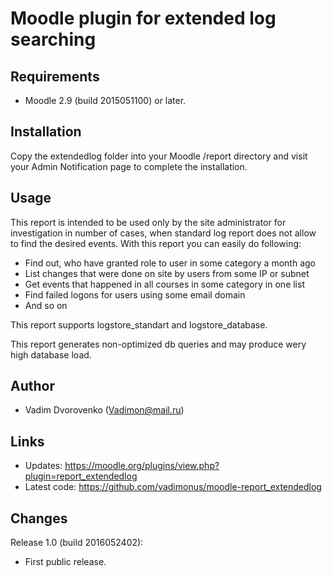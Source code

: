 Moodle plugin for extended log searching
========================================

Requirements
------------
- Moodle 2.9 (build 2015051100) or later.

Installation
------------
Copy the extendedlog folder into your Moodle /report directory and visit your Admin Notification page to complete the installation.

Usage
-----
This report is intended to be used only by the site administrator for investigation in number of cases, 
when standard log report does not allow to find the desired events. With this report you can easily do
following:
- Find out, who have granted role to user in some category a month ago
- List changes that were done on site by users from some IP or subnet
- Get events that happened in all courses in some category in one list
- Find failed logons for users using some email domain
- And so on

This report supports logstore_standart and logstore_database.

This report generates non-optimized db queries and may produce wery high database load.


Author
------
- Vadim Dvorovenko (Vadimon@mail.ru)

Links
-----
- Updates: https://moodle.org/plugins/view.php?plugin=report_extendedlog
- Latest code: https://github.com/vadimonus/moodle-report_extendedlog

Changes
-------
Release 1.0 (build 2016052402):
- First public release.
